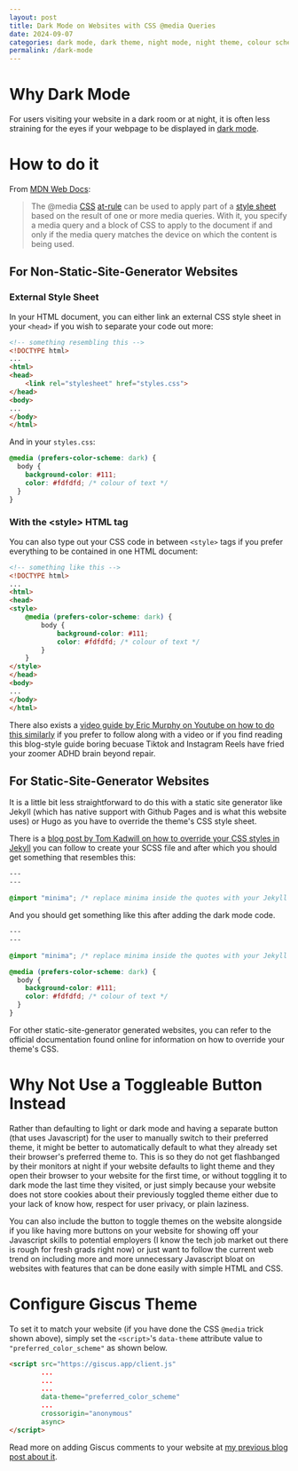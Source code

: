 ```yaml
---
layout: post
title: Dark Mode on Websites with CSS @media Queries
date: 2024-09-07
categories: dark mode, dark theme, night mode, night theme, colour scheme, jekyll, css, github pages, static websites
permalink: /dark-mode
---
```


# Why Dark Mode
For users visiting your website in a dark room or at night, it is often less straining for the eyes if your webpage to be displayed in [dark mode][dark-mode].

# How to do it
From [MDN Web Docs][mdn]:
> The @media [CSS][css] [at-rule][at-rule] can be used to apply part of a [style sheet][style-sheet] based on the result of one or more media queries. With it, you specify a media query and a block of CSS to apply to the document if and only if the media query matches the device on which the content is being used.

## For Non-Static-Site-Generator Websites
### External Style Sheet
In your HTML document, you can either link an external CSS style sheet in your `<head>` if you wish to separate your code out more:

```html
<!-- something resembling this -->
<!DOCTYPE html>
...
<html>
<head>
    <link rel="stylesheet" href="styles.css">
</head>
<body>
...
</body>
</html>
```

And in your `styles.css`:

```css
@media (prefers-color-scheme: dark) {
  body {
    background-color: #111;
    color: #fdfdfd; /* colour of text */
  }
}
```

### With the \<style> HTML tag
You can also type out your CSS code in between `<style>` tags if you prefer everything to be contained in one HTML document:

```html
<!-- something like this -->
<!DOCTYPE html>
...
<html>
<head>
<style>
    @media (prefers-color-scheme: dark) {
        body {
            background-color: #111;
            color: #fdfdfd; /* colour of text */
        }
    }
</style>
</head>
<body>
...
</body>
</html>
```

There also exists a [video guide by Eric Murphy on Youtube on how to do this similarly][yt-vid] if you prefer to follow along with a video or if you find reading this blog-style guide boring becuase Tiktok and Instagram Reels have fried your zoomer ADHD brain beyond repair.

## For Static-Site-Generator Websites
It is a little bit less straightforward to do this with a static site generator like Jekyll (which has native support with Github Pages and is what this website uses) or Hugo as you have to override the theme's CSS style sheet.

There is a [blog post by Tom Kadwill on how to override your CSS styles in Jekyll][css-blog] you can follow to create your SCSS file and after which you should get something that resembles this:

```css
---
---

@import "minima"; /* replace minima inside the quotes with your Jekyll theme */
```

And you should get something like this after adding the dark mode code.

```css
---
---

@import "minima"; /* replace minima inside the quotes with your Jekyll theme */

@media (prefers-color-scheme: dark) {
  body {
    background-color: #111;
    color: #fdfdfd; /* colour of text */
  }
}
```

For other static-site-generator generated websites, you can refer to the official documentation found online for information on how to override your theme's CSS.

# Why Not Use a Toggleable Button Instead
Rather than defaulting to light or dark mode and having a separate button (that uses Javascript) for the user to manually switch to their preferred theme, it might be better to automatically default to what they already set their browser's preferred theme to. This is so they do not get flashbanged by their monitors at night if your website defaults to light theme and they open their browser to your website for the first time, or without toggling it to dark mode the last time they visited, or just simply because your website does not store cookies about their previously toggled theme either due to your lack of know how, respect for user privacy, or plain laziness.

You can also include the button to toggle themes on the website alongside if you like having more buttons on your website for showing off your Javascript skills to potential employers (I know the tech job market out there is rough for fresh grads right now) or just want to follow the current web trend on including more and more unnecessary Javascript bloat on websites with features that can be done easily with simple HTML and CSS.

# Configure Giscus Theme
To set it to match your website (if you have done the CSS `@media` trick shown above), simply set the `<script>`'s `data-theme` attribute value to `"preferred_color_scheme"` as shown below.

```html
<script src="https://giscus.app/client.js"
        ...
        ...
        ...
        data-theme="preferred_color_scheme"
        ...
        crossorigin="anonymous"
        async>
</script>
```

Read more on adding Giscus comments to your website at [my previous blog post about it][giscus-blog].

[mdn]: https://developer.mozilla.org/en-US
[css]: https://developer.mozilla.org/en-US/docs/Web/CSS
[at-rule]: https://developer.mozilla.org/en-US/docs/Web/CSS/At-rule
[style-sheet]: https://en.wikipedia.org/wiki/Style_sheet_(web_development)
[dark-mode]: https://en.wikipedia.org/wiki/Light-on-dark_color_scheme
[giscus-blog]: https://de-soot.github.io/giscus-comments
[css-blog]: https://tomkadwill.com/2017/12/16/how-to-override-css-styles-in-jekyll
[yt-vid]: https://youtu.be/g85LQVp0hGM

<script src="https://giscus.app/client.js"
        data-repo="de-soot/de-soot.github.io"
        data-repo-id="R_kgDOK6_5tA"
        data-category="Announcements"
        data-category-id="DIC_kwDOK6_5tM4CflCT"
        data-mapping="title"
        data-strict="0"
        data-reactions-enabled="1"
        data-emit-metadata="0"
        data-input-position="top"
        data-theme="preferred_color_scheme"
        data-lang="en"
        data-loading="lazy"
        crossorigin="anonymous"
        async>
</script>
